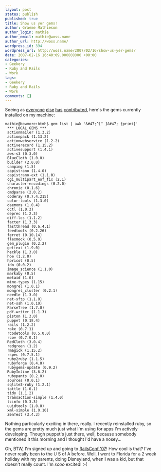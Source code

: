```yaml
---
layout: post
status: publish
published: true
title: Show us yer gems!
author: Graeme Mathieson
author_login: mathie
author_email: mathie@woss.name
author_url: http://woss.name/
wordpress_id: 394
wordpress_url: http://woss.name/2007/02/16/show-us-yer-gems/
date: 2007-02-16 16:40:09.000000000 +00:00
categories:
- Geekery
- Ruby and Rails
- Work
tags:
- Geekery
- Ruby and Rails
- Work
comments: []
---
```

Seeing as [everyone](http:&#47;&#47;www.clarkware.com&#47;cgi&#47;blosxom&#47;2007&#47;02&#47;10#GemSurvey) [else](http:&#47;&#47;chadfowler.com&#47;2007&#47;2&#47;11&#47;show-us-your-gems) [has](http:&#47;&#47;smartic.us&#47;2007&#47;2&#47;11&#47;show-us-your-gems) [contributed](http:&#47;&#47;blog.alancfrancis.com&#47;2007&#47;02&#47;gemmin_with_the.html), here's the gems currently installed on my machine:

    mathie@bowmore:btmh$ gem list | awk '&#47;^[^ ]&#47; {print}'
     *** LOCAL GEMS ***
     actionmailer (1.3.2)
     actionpack (1.13.2)
     actionwebservice (1.2.2)
     activerecord (1.15.2)
     activesupport (1.4.1)
     aws-s3 (0.3.0)
     BlueCloth (1.0.0)
     builder (2.0.0)
     camping (1.5)
     capistrano (1.4.0)
     capistrano-ext (1.1.0)
     cgi_multipart_eof_fix (2.1)
     character-encodings (0.2.0)
     chronic (0.1.6)
     cmdparse (2.0.2)
     coderay (0.7.4.215)
     color-tools (1.3.0)
     daemons (1.0.4)
     dctl (1.0.3)
     deprec (1.2.3)
     diff-lcs (1.1.2)
     facter (1.3.3)
     fastthread (0.6.4.1)
     feedtools (0.2.26)
     ferret (0.10.14)
     flexmock (0.5.0)
     gem_plugin (0.2.2)
     gettext (1.9.0)
     heckle (1.3.0)
     hoe (1.2.0)
     hpricot (0.5)
     idn (0.0.2)
     image_science (1.1.0)
     markaby (0.5)
     metaid (1.0)
     mime-types (1.15)
     mongrel (1.0.1)
     mongrel_cluster (0.2.1)
     needle (1.3.0)
     net-sftp (1.1.0)
     net-ssh (1.0.10)
     ParseTree (1.7.0)
     pdf-writer (1.1.3)
     piston (1.3.0)
     puppet (0.18.4)
     rails (1.2.2)
     rake (0.7.1)
     rcodetools (0.5.0.0)
     rcov (0.7.0.1)
     RedCloth (3.0.4)
     redgreen (1.2)
     rmagick (1.15.2)
     rspec (0.7.5.1)
     ruby2ruby (1.1.5)
     rubyforge (0.4.0)
     rubygems-update (0.9.2)
     RubyInline (3.6.2)
     rubypants (0.2.0)
     sources (0.0.1)
     sqlite3-ruby (1.2.1)
     tattle (1.0.1)
     tidy (1.1.2)
     transaction-simple (1.4.0)
     tzinfo (0.3.3)
     uuidtools (1.0.0)
     xml-simple (1.0.10)
     ZenTest (3.4.3)

Nothing particularly exciting in there, really.  I recently reinstalled ruby, so the gems are pretty much just what I'm using for apps I'm actively developing.  Though puppet's just there, well, because somebody mentioned it this morning and I thought I'd have a nosey...

Oh, BTW, I'm signed up and going to [RailsConf '07](http:&#47;&#47;conferences.oreillynet.com&#47;rails&#47;)!  How cool is that?  I've never really been to the U S of A before.  Well, I went to Florida for a 2 week holiday with my parents, doing Disneyland, when I was a kid, but that doesn't really count.  I'm *sooo* excited! :-)
